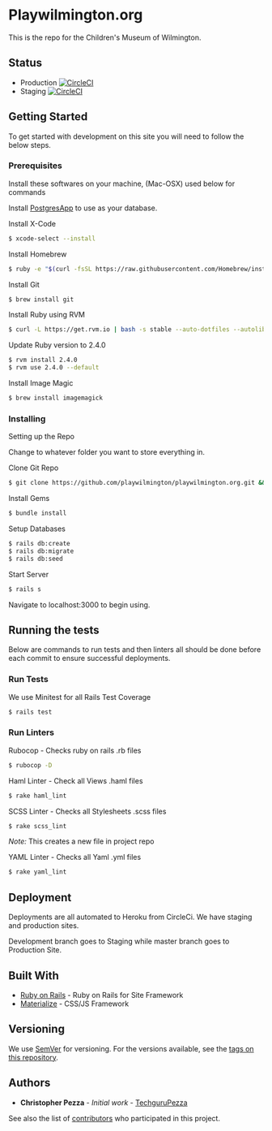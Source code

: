 # Playwilmington.org

This is the repo for the Children's Museum of Wilmington.

## Status

- Production [![CircleCI](https://circleci.com/gh/playwilmington/playwilmington.org/tree/master.svg?style=svg)](https://circleci.com/gh/playwilmington/playwilmington.org/tree/master)
- Staging [![CircleCI](https://circleci.com/gh/playwilmington/playwilmington.org/tree/development.svg?style=svg)](https://circleci.com/gh/playwilmington/playwilmington.org/tree/development)

## Getting Started

To get started with development on this site you will need to follow the below steps.

### Prerequisites

Install these softwares on your machine, (Mac-OSX) used below for commands

Install [PostgresApp](https://postgresapp.com/) to use as your database.

Install X-Code
```bash
$ xcode-select --install
```

Install Homebrew
```bash
$ ruby -e "$(curl -fsSL https://raw.githubusercontent.com/Homebrew/install/master/install)"
```

Install Git
```bash
$ brew install git
```

Install Ruby using RVM
```bash
$ curl -L https://get.rvm.io | bash -s stable --auto-dotfiles --autolibs=enable --rails
```

Update Ruby version to 2.4.0
```bash
$ rvm install 2.4.0
$ rvm use 2.4.0 --default
```

Install Image Magic
```bash
$ brew install imagemagick
```

### Installing

Setting up the Repo

Change to whatever folder you want to store everything in.

Clone Git Repo
```bash
$ git clone https://github.com/playwilmington/playwilmington.org.git && cd playwilmington.org
```

Install Gems
```bash
$ bundle install
```

Setup Databases
```bash
$ rails db:create
$ rails db:migrate
$ rails db:seed
```

Start Server
```bash
$ rails s
```

Navigate to localhost:3000 to begin using.

## Running the tests

Below are commands to run tests and then linters all should be done before each commit to ensure successful deployments.

### Run Tests

We use Minitest for all Rails Test Coverage

```bash
$ rails test
```

### Run Linters

Rubocop - Checks ruby on rails .rb files

```bash
$ rubocop -D
```

Haml Linter - Check all Views .haml files

```bash
$ rake haml_lint
```

SCSS Linter - Checks all Stylesheets .scss files
```bash
$ rake scss_lint
```
*Note:* This creates a new file in project repo

YAML Linter - Checks all Yaml .yml files

```bash
$ rake yaml_lint
```

## Deployment

Deployments are all automated to Heroku from CircleCi. We have staging and production sites.

Development branch goes to Staging while master branch goes to Production Site.

## Built With

* [Ruby on Rails](http://rubyonrails.org/) - Ruby on Rails for Site Framework
* [Materialize](http://materializecss.com/) - CSS/JS Framework

## Versioning

We use [SemVer](http://semver.org/) for versioning. For the versions available, see the [tags on this repository](https://github.com/playwilmington/playwilmington.org/tags).

## Authors

* **Christopher Pezza** - *Initial work* - [TechguruPezza](https://github.com/techgurupezza)

See also the list of [contributors](https://github.com/playwilmington/playwilmington.org/graphs/contributors) who participated in this project.
